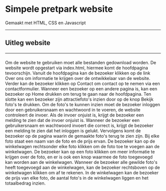 <h1>Simpele pretpark website<br/> 
</h1>
<p>Gemaakt met HTML, CSS en Javascript <hr/></p>
  <h2>Uitleg website <hr/></h2>
 <p> Om de website te gebruiken moet alle bestanden gedownload worden. De website wordt opgestart via index.html, hiermee komt de hoofdpagina tevoorschijn. 
  Vanuit de hoofdpagina kan de bezoeker klikken op de link Over ons om informatie te krijgen over de ontwikkelaar van de website. 
  Verder kan de bezoeker klikken op Contact om contact op te nemen via een contactformulier.
  Wanneer een bezoeker op een andere pagina is, kan een bezoeker op Home drukken om terug te gaan naar de hoofdpagina. 
  Ten slotte kan een bezoeker zijn attractiefoto's inzien door op de knop Bekijk foto's te drukken. 
  Om de foto's te kunnen inzien moet de bezoeker inloggen door een gebruikersnaam en wachtwoord in te voeren, de website controleert de invoer. 
  Als de invoer onjuist is, krijgt de bezoeker een melding te zien dat de invoer onjuist is. 
  Wanneer de bezoeker een gebruikersnaam en wachtwoord invoert die correct is, krijgt de bezoeker een melding te zien dat het inloggen is gelukt.
  Vervolgens komt de bezoeker op de pagina waarin de gemaakte foto's terug te zien zijn.
  Bij elke foto staat een naam van de foto en de prijs ervan. 
  De bezoeker kan op de winkelwagen rechtsonder elke foto klikken om de foto toe te voegen aan de winkelwagen.
  De bezoeker kan op een foto klikken om meer informatie te krijgen over de foto, en er is ook een knop waarmee de foto toegevoegd kan worden aan de winkelwagen.
  Wanneer de bezoeker alle gewilde foto's heeft toegevoegd aan de winkelwagen, kan de bezoeker rechtsboven op de winkelwagen klikken om af te rekenen.
  In de winkelwagen kan de bezoeker de prijs van elke foto, de aantal foto's in de winkelwagen liggen en het totaalbedrag inzien. 
</p>
